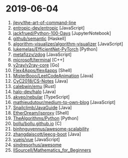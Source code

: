 # 2019-06-04

1. [jlevy/the-art-of-command-line](https://github.com/jlevy/the-art-of-command-line "Master the command line, in one page") 
2. [entropic-dev/entropic](https://github.com/entropic-dev/entropic "a package registry for anything, but mostly javascript") [JavaScript]
3. [jackfrued/Python-100-Days](https://github.com/jackfrued/Python-100-Days "Python - 100天从新手到大师") [JupyterNotebook]
4. [github/semantic](https://github.com/github/semantic "Parsing, analyzing, and comparing source code across many languages") [Haskell]
5. [algorithm-visualizer/algorithm-visualizer](https://github.com/algorithm-visualizer/algorithm-visualizer "🎆Interactive Online Platform that Visualizes Algorithms from Code") [JavaScript]
6. [lukemelas/EfficientNet-PyTorch](https://github.com/lukemelas/EfficientNet-PyTorch "A PyTorch implementation of EfficientNet") [Python]
7. [metafizzy/zdog](https://github.com/metafizzy/zdog "Flat, round, designer-friendly pseudo-3D engine for canvas & SVG") [JavaScript]
8. [microsoft/terminal](https://github.com/microsoft/terminal "The new Windows Terminal, and the original Windows console host -- all in the same place!") [C++]
9. [v2ray/v2ray-core](https://github.com/v2ray/v2ray-core "A platform for building proxies to bypass network restrictions.") [Go]
10. [Flex4Apps/flex4apps](https://github.com/Flex4Apps/flex4apps "Flex4Apps main project repository") [Shell]
11. [MisterBooo/LeetCodeAnimation](https://github.com/MisterBooo/LeetCodeAnimation "Demonstrate all the questions on LeetCode in the form of animation.（用动画的形式呈现解LeetCode题目的思路）") [Java]
12. [CyC2018/CS-Notes](https://github.com/CyC2018/CS-Notes "📚 Basic Knowledge of Technical Interview（技术面试必备基础知识、Leetcode 题解、后端面试、Java 面试、春招、秋招、操作系统、计算机网络、系统设计）") [Java]
13. [calebwin/emu](https://github.com/calebwin/emu "a language for programming GPUs") [Rust]
14. [halo-dev/halo](https://github.com/halo-dev/halo "✍ Halo 一款现代化的个人独立博客系统") [Java]
15. [akveo/nebular](https://github.com/akveo/nebular "💥 Angular 8 UI Library based on Eva Design System 🌚✨Dark Mode") [TypeScript]
16. [mathieudutour/medium-to-own-blog](https://github.com/mathieudutour/medium-to-own-blog "Switch from Medium to your own blog in a few minutes") [JavaScript]
17. [Snailclimb/JavaGuide](https://github.com/Snailclimb/JavaGuide "【Java学习+面试指南】 一份涵盖大部分Java程序员所需要掌握的核心知识。") [Java]
18. [EtherDream/jsproxy](https://github.com/EtherDream/jsproxy "一个基于浏览器端 JS 实现的在线代理") [Shell]
19. [TheAlgorithms/Python](https://github.com/TheAlgorithms/Python "All Algorithms implemented in Python") [Python]
20. [bollu/bollu.github.io](https://github.com/bollu/bollu.github.io "code + contents of my website, and programming life") [C]
21. [binhnguyennus/awesome-scalability](https://github.com/binhnguyennus/awesome-scalability "The Patterns Behind Scalable, Reliable, and Performant Large-Scale Systems") 
22. [zhangdaiscott/jeecg-boot](https://github.com/zhangdaiscott/jeecg-boot "Jeecg-Boot 是一款基于代码生成器的快速开发平台！采用前后端分离架构：SpringBoot 2.x，Mybatis，Shiro，JWT，Vue&Ant Design。强大的代码生成器让前端和后台代码一键生成，不需要写任何代码，绝对是全栈开发福音！！ JeecgBoot的宗旨是提高UI能力的同时,降低前后分离的开发成本，JeecgBoot还独创在线开发模式，No代码概念，一系列在线智能开发：在线配置表单、在线配置报表、在线设计流程等等。") [Java]
23. [vuejs/vue](https://github.com/vuejs/vue "🖖 Vue.js is a progressive, incrementally-adoptable JavaScript framework for building UI on the web.") [JavaScript]
24. [sindresorhus/awesome](https://github.com/sindresorhus/awesome "😎 Awesome lists about all kinds of interesting topics") 
25. [llSourcell/Mathematics_for_Beginners](https://github.com/llSourcell/Mathematics_for_Beginners "This is the formula sheet for Mathematics for Beginners by Siraj Raval on Youtube") 
